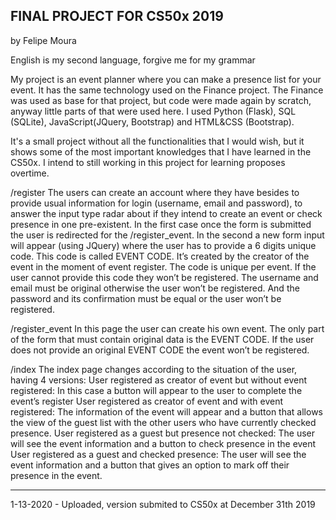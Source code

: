 FINAL PROJECT FOR CS50x 2019
--

by Felipe Moura

English is my second language, forgive me for my grammar

My project is an event planner where you can make a presence list for your event.
It has the same technology used on the Finance project. The Finance was used as base for that project, but code were made again by scratch, anyway little parts of that were used here.
I used Python (Flask), SQL (SQLite), JavaScript(JQuery, Bootstrap) and HTML&CSS (Bootstrap).

It's a small project without all the functionalities that I would wish, but it shows some of the most important knowledges that I have learned in the CS50x. I intend to still working in this project for learning proposes overtime.



/register
The users can create an account where they have besides to provide usual information for login (username, email and password), to answer the input type radar about if they intend to create an event or check presence in one pre-existent.
In the first case once the form is submitted the user is redirected for the /register_event.
In the second a new form input will appear (using JQuery) where the user has to provide a 6 digits unique code. This code is called EVENT CODE. It’s created by the creator of the event in the moment of event register. The code is unique per event. If the user cannot provide this code they won’t be registered.
The username and email must be original otherwise the user won’t be registered. And the password and its confirmation must be equal or the user won’t be registered.

/register_event
In this page the user can create his own event. The only part of the form that must contain original data is the EVENT CODE. If the user does not provide an original EVENT CODE the event won’t be registered.

/index
The index page changes according to the situation of the user, having 4 versions:
User registered as creator of event but without event registered: In this case a button will appear to the user to complete the event’s register
User registered as creator of event and with event registered: The information of the event will appear and a button that allows the view of the guest list with the other users who have currently checked presence.
User registered as a guest but presence not checked: The user will see the event information and a button to check presence in the event
User registered as a guest and checked presence: The user will see the event information and a button that gives an option to mark off their presence in the event.
_______________________________________________________________________________________________________________________
1-13-2020 - Uploaded, version submited to CS50x at December 31th 2019
